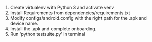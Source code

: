 1. Create virtualenv with Python 3 and activate venv
2. Install Requirements from dependencies/requirements.txt
3. Modify configs/android.config with the right path for the .apk and device name.
4. Install the .apk and complete onboarding.
5. Run 'python testsuite.py' in terminal
